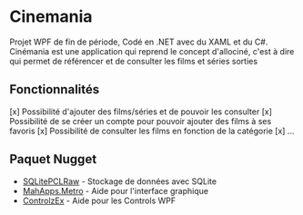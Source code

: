 # Cinemania
Projet WPF de fin de période, Codé en .NET avec du XAML et du C#. Cinémania est une application qui reprend le concept d'allociné, c'est à dire qui permet de référencer et de consulter les films et séries sorties 

## Fonctionnalités

[x] Possibilité d'ajouter des films/séries et de pouvoir les consulter
[x] Possibilité de se créer un compte pour pouvoir ajouter des films à ses favoris
[x] Possibilité de consulter les films en fonction de la catégorie
[x] ...

## Paquet Nugget

* [SQLitePCLRaw](https://www.nuget.org/packages/System.Data.SQLite/) - Stockage de données avec SQLite
* [MahApps.Metro](https://www.nuget.org/packages/MahApps.Metro/) - Aide pour l'interface graphique
* [ControlzEx](https://www.nuget.org/packages/ControlzEx/) - Aide pour les Controls WPF
